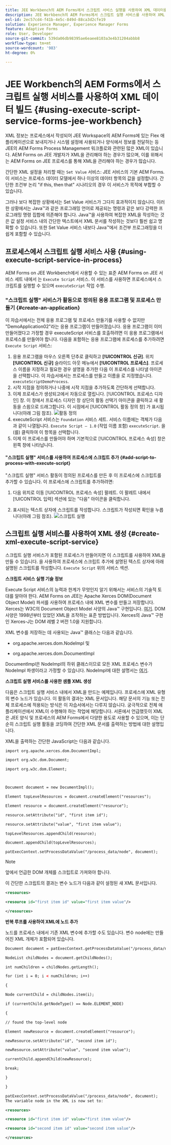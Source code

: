 ```yaml
---
title: JEE Workbench의 AEM Forms에서 스크립트 서비스 실행을 사용하여 XML 데이터를 작성하는 방법
description: JEE Workbench의 AEM Forms에서 스크립트 실행 서비스를 사용하여 XML 데이터 빌드
exl-id: 2ec57cd4-f41b-4e5c-849d-88ca3d2cfe19
solution: Experience Manager, Experience Manager Forms
feature: Adaptive Forms
role: User, Developer
source-git-commit: 539da06db98395ae6eaee8103a3e4b31204abbb8
workflow-type: tm+mt
source-wordcount: '983'
ht-degree: 0%

---
```


# JEE Workbench의 AEM Forms에서 스크립트 실행 서비스를 사용하여 XML 데이터 빌드 {#using-execute-script-service-forms-jee-workbench}

XML 정보는 프로세스에서 작성되어 JEE Workspace의 AEM Forms에 있는 Flex 애플리케이션으로 보내지거나 시스템 설정에 사용되거나 양식에서 정보를 전달하는 등 JEE의 AEM Forms Process Management 워크플로와 관련된 많은 XML이 있습니다. AEM Forms on JEE 개발자가 XML을 관리해야 하는 경우가 많으며, 이를 위해서는 AEM Forms on JEE 프로세스를 통해 XML을 관리해야 하는 경우가 많습니다.

간단한 XML 설정을 처리할 때는 `Set Value` 서비스: JEE 서비스의 기본 AEM Forms. 이 서비스는 프로세스 데이터 모델에서 하나 이상의 데이터 항목의 값을 설정합니다. 간단한 조건부 논리 &quot;if this, then that&quot; 시나리오의 경우 이 서비스가 목적에 부합할 수 있습니다.

그러나 보다 복잡한 상황에서는 Set Value 서비스가 그다지 효과적이지 않습니다. 이러한 상황에서는 Java™과 같은 프로그래밍 언어로 제공되는 명령과 같은 보다 강력한 프로그래밍 명령 집합에 의존해야 합니다. Java™을 사용하여 복잡한 XML을 작성하는 것은 값 설정 서비스 내의 간단한 텍스트에서 XML 문서를 작성하는 것보다 훨씬 쉽고 명확할 수 있습니다. 또한 Set Value 서비스 내보다 Java™에서 조건부 프로그래밍을 더 쉽게 포함할 수 있습니다.

## 프로세스에서 스크립트 실행 서비스 사용 {#using-execute-script-service-in-process}

AEM Forms on JEE Workbench에서 사용할 수 있는 표준 AEM Forms on JEE 서비스 세트 내에서 는 `Execute Script` 서비스. 이 서비스를 사용하면 프로세스에서 스크립트를 실행할 수 있으며 `executeScript` 작업 수행.

### &quot;스크립트 실행&quot; 서비스가 활동으로 정의된 응용 프로그램 및 프로세스 만들기 {#create-an-application}

이 자습서에서는 전체 응용 프로그램 및 프로세스 만들기를 사용할 수 없지만 &quot;DemoApplication02&quot;라는 응용 프로그램이 만들어졌습니다. 응용 프로그램이 이미 만들어졌다고 가정할 경우 executeScript 서비스를 호출하려면 이 응용 프로그램에서 프로세스를 만들어야 합니다. 다음을 포함하는 응용 프로그램에 프로세스를 추가하려면 `Execute Script` 서비스:

1. 응용 프로그램을 마우스 오른쪽 단추로 클릭하고 **[!UICONTROL 신규]**. 위치 **[!UICONTROL 신규]** 슬라이드 아웃 메뉴에서 **[!UICONTROL 프로세스]**. 프로세스 이름을 지정하고 필요한 경우 설명을 추가한 다음 이 프로세스를 나타낼 아이콘을 선택합니다. 이 자습서에서는 프로세스를 만들고 이름을 로 지정했습니다.  `executeScriptDemoProcess`.
1. 시작 지점을 정의하거나 나중에 시작 지점을 추가하도록 간단하게 선택합니다.
1. 이제 프로세스가 생성되고에서 자동으로 열립니다. [!UICONTROL 프로세스 디자인] 창. 이 창에서 프로세스 디자인 창 상단의 활동 선택기 아이콘을 클릭하고 새 활동을 스윔으로 드래그합니다. 이 시점에서 [!UICONTROL 활동 정의 창] 가 표시됩니다(아래 그림 참조).
   ![활동 정의](assets/define-activity.jpg)
1. executeScript 서비스는 `Foundation` 서비스 세트. 서비스 이름에는 객체가 다음과 같이 나열됩니다. `Execute Script – 1.0` (작업 이름 포함) `executeScript`. 을(를) 클릭하여 이 항목을 선택합니다.
1. 이제 이 프로세스를 만들어야 하며 기본적으로 [!UICONTROL 프로세스 속성] 창은 왼쪽 창에 나타납니다.

#### &quot;스크립트 실행&quot; 서비스를 사용하여 프로세스에 스크립트 추가 {#add-script-to-process-with-execute-script}

&quot;스크립트 실행&quot; 서비스 활동이 정의된 프로세스를 만든 후 이 프로세스에 스크립트를 추가할 수 있습니다. 이 프로세스에 스크립트를 추가하려면:

1. 다음 위치로 이동 [!UICONTROL 프로세스 속성] 팔레트. 이 팔레트 내에서 [!UICONTROL 입력] 섹션에 있는 &quot;다음&quot; 아이콘을 클릭합니다.

1. 표시되는 텍스트 상자에 스크립트를 작성합니다. 스크립트가 작성되면 확인을 누릅니다(아래 그림 참조).
   ![스크립트 실행](assets/execute-script.jpg)

## 스크립트 실행 서비스를 사용하여 XML 생성 {#create-xml-execute-script-service}

스크립트 실행 서비스가 포함된 프로세스가 만들어지면 이 스크립트를 사용하여 XML을 만들 수 있습니다. 을 사용하여 프로세스에 스크립트 추가에 설명된 텍스트 상자에 아래 설명된 스크립트를 작성합니다. `Execute Script` 위의 서비스 섹션.

**스크립트 서비스 실행 기술 정보**

Execute Script 서비스의 능력과 한계가 무엇인지 알기 위해서는 서비스의 기술적 토대를 알아야 한다. AEM Forms on JEE는 Apache Xerces DOM(Document Object Model) 파서를 사용하여 프로세스 내에 XML 변수를 만들고 저장합니다. Xerces는 W3C의 Document Object Model 사양의 Java™ 구현입니다. [여기](https://dom.spec.whatwg.org/). DOM 사양은 1998년부터 있었던 XML을 조작하는 표준 방법입니다. Xerces의 Java™ 구현인 Xerces-J는 DOM 레벨 2 버전 1.0을 지원합니다.

XML 변수를 저장하는 데 사용되는 Java™ 클래스는 다음과 같습니다.

* org.apache.xerces.dom.NodeImpl 및

* org.apache.xerces.dom.DocumentImpl

DocumentImpl은 NodeImpl의 하위 클래스이므로 모든 XML 프로세스 변수가 NodeImpl 파생이라고 가정할 수 있습니다. NodeImpl에 대한 설명서는 [여기](https://xerces.apache.org/xerces-j/apiDocs/org/apache/xerces/dom/NodeImpl.html).

**스크립트 실행 서비스를 사용한 샘플 XML 생성**

다음은 스크립트 실행 서비스 내에서 XML을 만드는 예제입니다. 프로세스에 XML 유형의 변수 노드가 있습니다. 이 활동의 결과는 XML 문서입니다. 해당 문서의 기능 또는 전체 프로세스에 적용되는 방식은 이 자습서에서는 다루지 않습니다. 궁극적으로 전체 애플리케이션에서 XML이 수행해야 하는 작업에 해당합니다. 서론에서 언급했듯이 XML은 JEE 양식 및 프로세스의 AEM Forms에서 다양한 용도로 사용할 수 있으며, 이는 단순히 스크립트 실행 활동을 코딩하여 간단한 XML 문서를 출력하는 방법에 대한 설명입니다.

XML을 출력하는 간단한 JavaScript는 다음과 같습니다.

```xml
import org.apache.xerces.dom.DocumentImpl;

import org.w3c.dom.Document;

import org.w3c.dom.Element;



Document document = new DocumentImpl();

Element topLevelResources = document.createElement("resources");

Element resource = document.createElement("resource");

resource.setAttribute("id", "first item id");

resource.setAttribute("value", "first item value");

topLevelResources.appendChild(resource);

document.appendChild(topLevelResources);

patExecContext.setProcessDataValue("/process_data/node", document);
```

>[!NOTE]
>
>앞에서 언급한 DOM 개체를 스크립트로 가져와야 합니다.

이 간단한 스크립트의 결과는 변수 노드가 다음과 같이 설정된 새 XML 문서입니다.

```xml
<resources>

<resource id="first item id" value="first item value"/>

</resources>
```

**반복 루프를 사용하여 XML에 노드 추가**

노드를 프로세스 내에서 기존 XML 변수에 추가할 수도 있습니다. 변수 node에는 만들어진 XML 개체가 포함되어 있습니다.

```xml
Document document = patExecContext.getProcessDataValue("/process_data/node");

NodeList childNodes = document.getChildNodes();

int numChildren = childNodes.getLength();

for (int i = 0; i < numChildren; i++)

{

Node currentChild = childNodes.item(i);

if (currentChild.getNodeType() == Node.ELEMENT_NODE)

{

// found the top-level node

Element newResource = document.createElement("resource");

newResource.setAttribute("id", "second item id");

newResource.setAttribute("value", "second item value");

currentChild.appendChild(newResource);

break;

}

}

patExecContext.setProcessDataValue("/process_data/node", document);
The variable node in the XML is now set to:

<resources> 

<resource id="first item id" value="first item value"/> 

<resource id="second item id" value="second item value"/> 

</resources>
```
